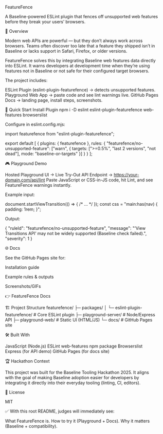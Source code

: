FeatureFence

A Baseline-powered ESLint plugin that fences off unsupported web features before they break your users’ browsers.


📖 Overview

Modern web APIs are powerful — but they don’t always work across browsers. Teams often discover too late that a feature they shipped isn’t in Baseline or lacks support in Safari, Firefox, or older versions.

FeatureFence solves this by integrating Baseline web features data directly into ESLint. It warns developers at development time when they’re using features not in Baseline or not safe for their configured target browsers.

The project includes:

ESLint Plugin (eslint-plugin-featurefence) → detects unsupported features.
Playground Web App → paste code and see lint warnings live.
GitHub Pages Docs → landing page, install steps, screenshots.

🚀 Quick Start
Install Plugin
npm i -D eslint eslint-plugin-featurefence web-features browserslist


Configure in eslint.config.mjs:

import featurefence from "eslint-plugin-featurefence";

export default [
  {
    plugins: { featurefence },
    rules: {
      "featurefence/no-unsupported-feature": ["warn", {
        targets: [">=0.5%", "last 2 versions", "not dead"],
        mode: "baseline-or-targets"
      }]
    }
  }
];

🎮 Playground Demo

Hosted Playground UI → Live Try-Out
API Endpoint → https://your-domain.com/api/lint
Paste JavaScript or CSS-in-JS code, hit Lint, and see FeatureFence warnings instantly.

Example input:

document.startViewTransition(() => { /* ... */ });
const css = "main:has(nav) { padding: 1rem; }";


Output:

{
  "ruleId": "featurefence/no-unsupported-feature",
  "message": "‘View Transitions API’ may not be widely supported (Baseline check failed).",
  "severity": 1
}

🌐 Docs

See the GitHub Pages site for:

Installation guide

Example rules & outputs

Screenshots/GIFs

👉 FeatureFence Docs

🏗️ Project Structure
featurefence/
├─ packages/
│  └─ eslint-plugin-featurefence/   # Core ESLint plugin
├─ playground-server/               # Node/Express API
├─ playground-web/                  # Static UI (HTML/JS)
└─ docs/                            # GitHub Pages site

🛠️ Built With

JavaScript (Node.js)
ESLint
web-features npm package
Browserslist
Express (for API demo)
GitHub Pages (for docs site)

🏆 Hackathon Context

This project was built for the Baseline Tooling Hackathon 2025.
It aligns with the goal of making Baseline adoption easier for developers by integrating it directly into their everyday tooling (linting, CI, editors).

📜 License

MIT

✅ With this root README, judges will immediately see:

What FeatureFence is.
How to try it (Playground + Docs).
Why it matters (Baseline + compatibility).